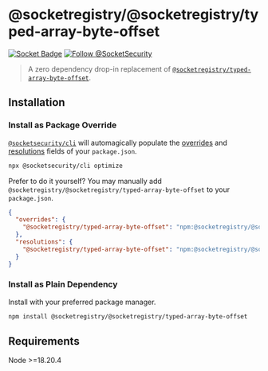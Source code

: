 # @socketregistry/@socketregistry/typed-array-byte-offset

[![Socket Badge](https://socket.dev/api/badge/npm/package/@socketregistry/@socketregistry/typed-array-byte-offset)](https://socket.dev/npm/package/@socketregistry/@socketregistry/typed-array-byte-offset)
[![Follow @SocketSecurity](https://img.shields.io/twitter/follow/SocketSecurity?style=social)](https://twitter.com/SocketSecurity)

> A zero dependency drop-in replacement of
> [`@socketregistry/typed-array-byte-offset`](https://www.npmjs.com/package/@socketregistry/typed-array-byte-offset).

## Installation

### Install as Package Override

[`@socketsecurity/cli`](https://www.npmjs.com/package/@socketsecurity/cli) will
automagically populate the
[overrides](https://docs.npmjs.com/cli/v9/configuring-npm/package-json#overrides)
and [resolutions](https://yarnpkg.com/configuration/manifest#resolutions) fields
of your `package.json`.

```sh
npx @socketsecurity/cli optimize
```

Prefer to do it yourself? You may manually add
`@socketregistry/@socketregistry/typed-array-byte-offset` to your
`package.json`.

```json
{
  "overrides": {
    "@socketregistry/typed-array-byte-offset": "npm:@socketregistry/@socketregistry/typed-array-byte-offset@^1"
  },
  "resolutions": {
    "@socketregistry/typed-array-byte-offset": "npm:@socketregistry/@socketregistry/typed-array-byte-offset@^1"
  }
}
```

### Install as Plain Dependency

Install with your preferred package manager.

```sh
npm install @socketregistry/@socketregistry/typed-array-byte-offset
```

## Requirements

Node &gt;=18.20.4
